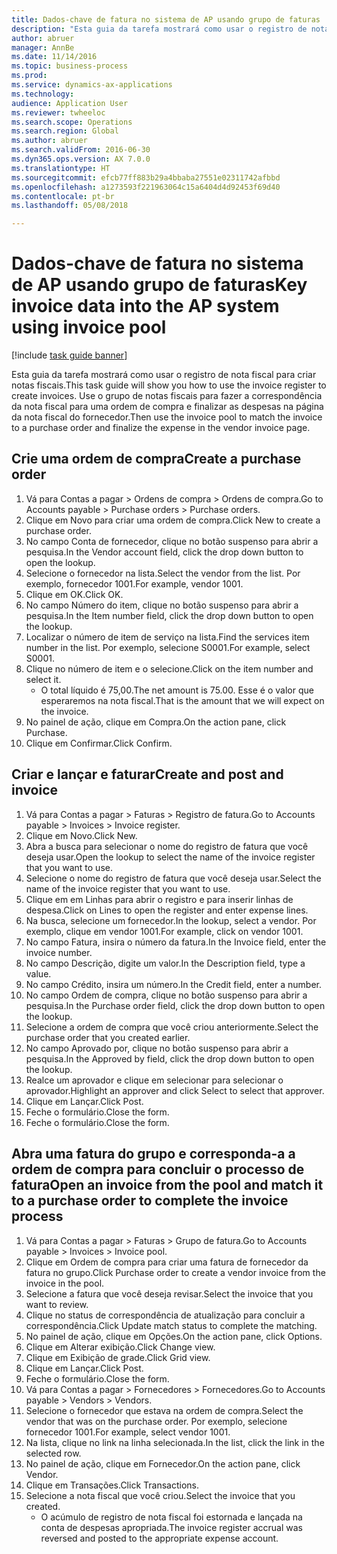 ```yaml
--- 
title: Dados-chave de fatura no sistema de AP usando grupo de faturas
description: "Esta guia da tarefa mostrará como usar o registro de nota fiscal para criar notas fiscais."
author: abruer
manager: AnnBe
ms.date: 11/14/2016
ms.topic: business-process
ms.prod: 
ms.service: dynamics-ax-applications
ms.technology: 
audience: Application User
ms.reviewer: twheeloc
ms.search.scope: Operations
ms.search.region: Global
ms.author: abruer
ms.search.validFrom: 2016-06-30
ms.dyn365.ops.version: AX 7.0.0
ms.translationtype: HT
ms.sourcegitcommit: efcb77ff883b29a4bbaba27551e02311742afbbd
ms.openlocfilehash: a1273593f221963064c15a6404d4d92453f69d40
ms.contentlocale: pt-br
ms.lasthandoff: 05/08/2018

---
```

# <a name="key-invoice-data-into-the-ap-system-using-invoice-pool"></a><span data-ttu-id="4d133-103">Dados-chave de fatura no sistema de AP usando grupo de faturas</span><span class="sxs-lookup"><span data-stu-id="4d133-103">Key invoice data into the AP system using invoice pool</span></span>

[!include [task guide banner](../../includes/task-guide-banner.md)]

<span data-ttu-id="4d133-104">Esta guia da tarefa mostrará como usar o registro de nota fiscal para criar notas fiscais.</span><span class="sxs-lookup"><span data-stu-id="4d133-104">This task guide will show you how to use the invoice register to create invoices.</span></span>  <span data-ttu-id="4d133-105">Use o grupo de notas fiscais para fazer a correspondência da nota fiscal para uma ordem de compra e finalizar as despesas na página da nota fiscal do fornecedor.</span><span class="sxs-lookup"><span data-stu-id="4d133-105">Then use the invoice pool to match the invoice to a purchase order and finalize the expense in the vendor invoice page.</span></span>


## <a name="create-a-purchase-order"></a><span data-ttu-id="4d133-106">Crie uma ordem de compra</span><span class="sxs-lookup"><span data-stu-id="4d133-106">Create a purchase order</span></span>
1. <span data-ttu-id="4d133-107">Vá para Contas a pagar > Ordens de compra > Ordens de compra.</span><span class="sxs-lookup"><span data-stu-id="4d133-107">Go to Accounts payable > Purchase orders > Purchase orders.</span></span>
2. <span data-ttu-id="4d133-108">Clique em Novo para criar uma ordem de compra.</span><span class="sxs-lookup"><span data-stu-id="4d133-108">Click New to create a purchase order.</span></span>
3. <span data-ttu-id="4d133-109">No campo Conta de fornecedor, clique no botão suspenso para abrir a pesquisa.</span><span class="sxs-lookup"><span data-stu-id="4d133-109">In the Vendor account field, click the drop down button to open the lookup.</span></span>
4. <span data-ttu-id="4d133-110">Selecione o fornecedor na lista.</span><span class="sxs-lookup"><span data-stu-id="4d133-110">Select the vendor from the list.</span></span> <span data-ttu-id="4d133-111">Por exemplo, fornecedor 1001.</span><span class="sxs-lookup"><span data-stu-id="4d133-111">For example, vendor 1001.</span></span>
5. <span data-ttu-id="4d133-112">Clique em OK.</span><span class="sxs-lookup"><span data-stu-id="4d133-112">Click OK.</span></span>
6. <span data-ttu-id="4d133-113">No campo Número do item, clique no botão suspenso para abrir a pesquisa.</span><span class="sxs-lookup"><span data-stu-id="4d133-113">In the Item number field, click the drop down button to open the lookup.</span></span>
7. <span data-ttu-id="4d133-114">Localizar o número de item de serviço na lista.</span><span class="sxs-lookup"><span data-stu-id="4d133-114">Find the services item number in the list.</span></span> <span data-ttu-id="4d133-115">Por exemplo, selecione S0001.</span><span class="sxs-lookup"><span data-stu-id="4d133-115">For example, select S0001.</span></span>
8. <span data-ttu-id="4d133-116">Clique no número de item e o selecione.</span><span class="sxs-lookup"><span data-stu-id="4d133-116">Click on the item number and select it.</span></span>
    * <span data-ttu-id="4d133-117">O total líquido é 75,00.</span><span class="sxs-lookup"><span data-stu-id="4d133-117">The net amount is 75.00.</span></span>  <span data-ttu-id="4d133-118">Esse é o valor que esperaremos na nota fiscal.</span><span class="sxs-lookup"><span data-stu-id="4d133-118">That is the amount that we will expect on the invoice.</span></span>  
9. <span data-ttu-id="4d133-119">No painel de ação, clique em Compra.</span><span class="sxs-lookup"><span data-stu-id="4d133-119">On the action pane, click Purchase.</span></span>
10. <span data-ttu-id="4d133-120">Clique em Confirmar.</span><span class="sxs-lookup"><span data-stu-id="4d133-120">Click Confirm.</span></span>

## <a name="create-and-post-and-invoice"></a><span data-ttu-id="4d133-121">Criar e lançar e faturar</span><span class="sxs-lookup"><span data-stu-id="4d133-121">Create and post and invoice</span></span>
1. <span data-ttu-id="4d133-122">Vá para Contas a pagar > Faturas > Registro de fatura.</span><span class="sxs-lookup"><span data-stu-id="4d133-122">Go to Accounts payable > Invoices > Invoice register.</span></span>
2. <span data-ttu-id="4d133-123">Clique em Novo.</span><span class="sxs-lookup"><span data-stu-id="4d133-123">Click New.</span></span>
3. <span data-ttu-id="4d133-124">Abra a busca para selecionar o nome do registro de fatura que você deseja usar.</span><span class="sxs-lookup"><span data-stu-id="4d133-124">Open the lookup to select the name of the invoice register that you want to use.</span></span>
4. <span data-ttu-id="4d133-125">Selecione o nome do registro de fatura que você deseja usar.</span><span class="sxs-lookup"><span data-stu-id="4d133-125">Select the name of the invoice register that you want to use.</span></span>
5. <span data-ttu-id="4d133-126">Clique em em Linhas para abrir o registro e para inserir linhas de despesa.</span><span class="sxs-lookup"><span data-stu-id="4d133-126">Click on Lines to open the register and enter expense lines.</span></span>
6. <span data-ttu-id="4d133-127">Na busca, selecione um fornecedor.</span><span class="sxs-lookup"><span data-stu-id="4d133-127">In the lookup, select a vendor.</span></span> <span data-ttu-id="4d133-128">Por exemplo, clique em vendor 1001.</span><span class="sxs-lookup"><span data-stu-id="4d133-128">For example, click on vendor 1001.</span></span>
7. <span data-ttu-id="4d133-129">No campo Fatura, insira o número da fatura.</span><span class="sxs-lookup"><span data-stu-id="4d133-129">In the Invoice field, enter the invoice number.</span></span>
8. <span data-ttu-id="4d133-130">No campo Descrição, digite um valor.</span><span class="sxs-lookup"><span data-stu-id="4d133-130">In the Description field, type a value.</span></span>
9. <span data-ttu-id="4d133-131">No campo Crédito, insira um número.</span><span class="sxs-lookup"><span data-stu-id="4d133-131">In the Credit field, enter a number.</span></span>
10. <span data-ttu-id="4d133-132">No campo Ordem de compra, clique no botão suspenso para abrir a pesquisa.</span><span class="sxs-lookup"><span data-stu-id="4d133-132">In the Purchase order field, click the drop down button to open the lookup.</span></span>
11. <span data-ttu-id="4d133-133">Selecione a ordem de compra que você criou anteriormente.</span><span class="sxs-lookup"><span data-stu-id="4d133-133">Select the purchase order that you created earlier.</span></span>
12. <span data-ttu-id="4d133-134">No campo Aprovado por, clique no botão suspenso para abrir a pesquisa.</span><span class="sxs-lookup"><span data-stu-id="4d133-134">In the Approved by field, click the drop down button to open the lookup.</span></span>
13. <span data-ttu-id="4d133-135">Realce um aprovador e clique em selecionar para selecionar o aprovador.</span><span class="sxs-lookup"><span data-stu-id="4d133-135">Highlight an approver and click Select to select that approver.</span></span>
14. <span data-ttu-id="4d133-136">Clique em Lançar.</span><span class="sxs-lookup"><span data-stu-id="4d133-136">Click Post.</span></span>
15. <span data-ttu-id="4d133-137">Feche o formulário.</span><span class="sxs-lookup"><span data-stu-id="4d133-137">Close the form.</span></span>
16. <span data-ttu-id="4d133-138">Feche o formulário.</span><span class="sxs-lookup"><span data-stu-id="4d133-138">Close the form.</span></span>

## <a name="open-an-invoice-from-the-pool-and-match-it-to-a-purchase-order-to-complete-the-invoice-process"></a><span data-ttu-id="4d133-139">Abra uma fatura do grupo e corresponda-a a ordem de compra para concluir o processo de fatura</span><span class="sxs-lookup"><span data-stu-id="4d133-139">Open an invoice from the pool and match it to a purchase order to complete the invoice process</span></span>
1. <span data-ttu-id="4d133-140">Vá para Contas a pagar > Faturas > Grupo de fatura.</span><span class="sxs-lookup"><span data-stu-id="4d133-140">Go to Accounts payable > Invoices > Invoice pool.</span></span>
2. <span data-ttu-id="4d133-141">Clique em Ordem de compra para criar uma fatura de fornecedor da fatura no grupo.</span><span class="sxs-lookup"><span data-stu-id="4d133-141">Click Purchase order to create a vendor invoice from the invoice in the pool.</span></span>
3. <span data-ttu-id="4d133-142">Selecione a fatura que você deseja revisar.</span><span class="sxs-lookup"><span data-stu-id="4d133-142">Select the invoice that you want to review.</span></span>
4. <span data-ttu-id="4d133-143">Clique no status de correspondência de atualização para concluir a correspondência.</span><span class="sxs-lookup"><span data-stu-id="4d133-143">Click Update match status to complete the matching.</span></span>
5. <span data-ttu-id="4d133-144">No painel de ação, clique em Opções.</span><span class="sxs-lookup"><span data-stu-id="4d133-144">On the action pane, click Options.</span></span>
6. <span data-ttu-id="4d133-145">Clique em Alterar exibição.</span><span class="sxs-lookup"><span data-stu-id="4d133-145">Click Change view.</span></span>
7. <span data-ttu-id="4d133-146">Clique em Exibição de grade.</span><span class="sxs-lookup"><span data-stu-id="4d133-146">Click Grid view.</span></span>
8. <span data-ttu-id="4d133-147">Clique em Lançar.</span><span class="sxs-lookup"><span data-stu-id="4d133-147">Click Post.</span></span>
9. <span data-ttu-id="4d133-148">Feche o formulário.</span><span class="sxs-lookup"><span data-stu-id="4d133-148">Close the form.</span></span>
10. <span data-ttu-id="4d133-149">Vá para Contas a pagar > Fornecedores > Fornecedores.</span><span class="sxs-lookup"><span data-stu-id="4d133-149">Go to Accounts payable > Vendors > Vendors.</span></span>
11. <span data-ttu-id="4d133-150">Selecione o fornecedor que estava na ordem de compra.</span><span class="sxs-lookup"><span data-stu-id="4d133-150">Select the vendor that was on the purchase order.</span></span> <span data-ttu-id="4d133-151">Por exemplo, selecione fornecedor 1001.</span><span class="sxs-lookup"><span data-stu-id="4d133-151">For example, select vendor 1001.</span></span>
12. <span data-ttu-id="4d133-152">Na lista, clique no link na linha selecionada.</span><span class="sxs-lookup"><span data-stu-id="4d133-152">In the list, click the link in the selected row.</span></span>
13. <span data-ttu-id="4d133-153">No painel de ação, clique em Fornecedor.</span><span class="sxs-lookup"><span data-stu-id="4d133-153">On the action pane, click Vendor.</span></span>
14. <span data-ttu-id="4d133-154">Clique em Transações.</span><span class="sxs-lookup"><span data-stu-id="4d133-154">Click Transactions.</span></span>
15. <span data-ttu-id="4d133-155">Selecione a nota fiscal que você criou.</span><span class="sxs-lookup"><span data-stu-id="4d133-155">Select the invoice that you created.</span></span>
    * <span data-ttu-id="4d133-156">O acúmulo de registro de nota fiscal foi estornada e lançada na conta de despesas apropriada.</span><span class="sxs-lookup"><span data-stu-id="4d133-156">The invoice register accrual was reversed and posted to the appropriate expense account.</span></span>  


